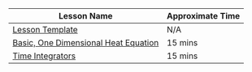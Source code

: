 
Lesson Name | Approximate Time 
------------|-----------------
[Lesson Template](lesson_template/lesson.md) | N/A|
[Basic, One Dimensional Heat Equation](hand_coded_heat/lesson.md) | 15 mins|
[Time Integrators](time_integrators/lesson.md) | 15 mins|
